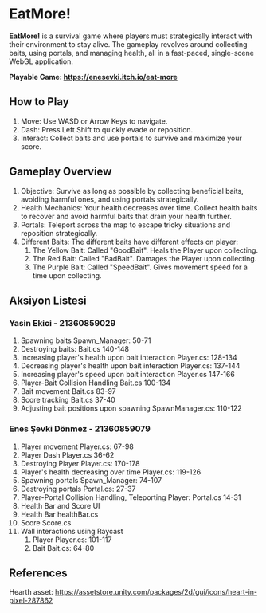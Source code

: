 # EatMore!
**EatMore!** is a survival game where players must strategically interact with their environment to stay alive. 
The gameplay revolves around collecting baits, using portals, and managing health, all in a fast-paced, single-scene WebGL application.

**Playable Game: https://enesevki.itch.io/eat-more**

## How to Play
1. Move: Use WASD or Arrow Keys to navigate.
2. Dash: Press Left Shift to quickly evade or reposition.
3. Interact: Collect baits and use portals to survive and maximize your score.

## Gameplay Overview
1. Objective: Survive as long as possible by collecting beneficial baits, avoiding harmful ones, and using portals strategically.
2. Health Mechanics: Your health decreases over time. Collect health baits to recover and avoid harmful baits that drain your health further.
3. Portals: Teleport across the map to escape tricky situations and reposition strategically.
4. Different Baits: The different baits have different effects on player:
   1. The Yellow Bait: Called "GoodBait". Heals the Player upon collecting.
   2. The Red Bait: Called "BadBait". Damages the Player upon collecting.
   3. The Purple Bait: Called "SpeedBait". Gives movement speed for a time upon collecting.

## Aksiyon Listesi
### Yasin Ekici - 21360859029
1. Spawning baits Spawn_Manager: 50-71
2. Destroying baits: Bait.cs 140-148
3. Increasing player's health upon bait interaction Player.cs: 128-134
4. Decreasing player's health upon bait interaction Player.cs: 137-144
5. Increasing player's speed upon bait interaction Player.cs 147-166
6. Player-Bait Collision Handling Bait.cs 100-134
7. Bait movement Bait.cs 83-97
8. Score tracking Bait.cs 37-40
9. Adjusting bait positions upon spawning SpawnManager.cs: 110-122

### Enes Şevki Dönmez - 21360859079
1. Player movement Player.cs: 67-98
2. Player Dash Player.cs 36-62
3. Destroying Player Player.cs: 170-178
4. Player's health decreasing over time Player.cs: 119-126
5. Spawning portals Spawn_Manager: 74-107
6. Destroying portals Portal.cs: 27-37
7. Player-Portal Collision Handling, Teleporting Player: Portal.cs 14-31
8. Health Bar and Score UI
  1. Health Bar healthBar.cs
  2. Score Score.cs
9. Wall interactions using Raycast
   1. Player Player.cs: 101-117
   2. Bait Bait.cs: 64-80
   


## References
Hearth asset: https://assetstore.unity.com/packages/2d/gui/icons/heart-in-pixel-287862
